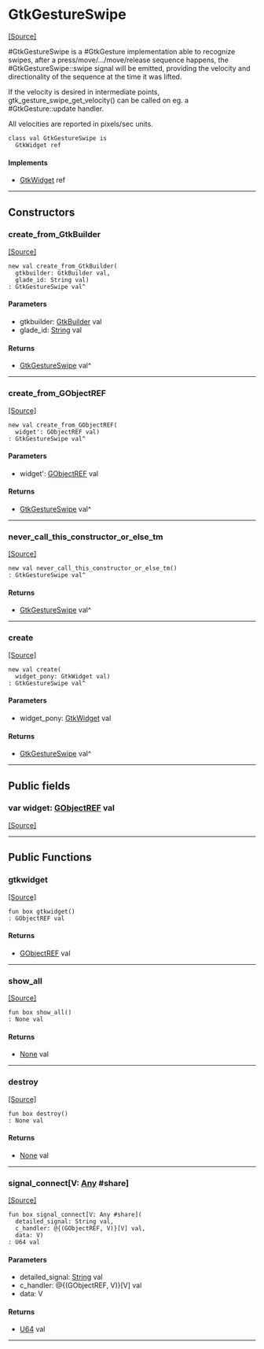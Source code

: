 # GtkGestureSwipe
<span class="source-link">[[Source]](src/gtk3/GtkGestureSwipe.md#L6)</span>

#GtkGestureSwipe is a #GtkGesture implementation able to recognize
swipes, after a press/move/.../move/release sequence happens, the
#GtkGestureSwipe::swipe signal will be emitted, providing the velocity
and directionality of the sequence at the time it was lifted.

If the velocity is desired in intermediate points,
gtk_gesture_swipe_get_velocity() can be called on eg. a
#GtkGesture::update handler.

All velocities are reported in pixels/sec units.


```pony
class val GtkGestureSwipe is
  GtkWidget ref
```

#### Implements

* [GtkWidget](gtk3-GtkWidget.md) ref

---

## Constructors

### create_from_GtkBuilder
<span class="source-link">[[Source]](src/gtk3/GtkGestureSwipe.md#L23)</span>


```pony
new val create_from_GtkBuilder(
  gtkbuilder: GtkBuilder val,
  glade_id: String val)
: GtkGestureSwipe val^
```
#### Parameters

*   gtkbuilder: [GtkBuilder](gtk3-GtkBuilder.md) val
*   glade_id: [String](builtin-String.md) val

#### Returns

* [GtkGestureSwipe](gtk3-GtkGestureSwipe.md) val^

---

### create_from_GObjectREF
<span class="source-link">[[Source]](src/gtk3/GtkGestureSwipe.md#L26)</span>


```pony
new val create_from_GObjectREF(
  widget': GObjectREF val)
: GtkGestureSwipe val^
```
#### Parameters

*   widget': [GObjectREF](minimal-browser-..-gobject-GObjectREF.md) val

#### Returns

* [GtkGestureSwipe](gtk3-GtkGestureSwipe.md) val^

---

### never_call_this_constructor_or_else_tm
<span class="source-link">[[Source]](src/gtk3/GtkGestureSwipe.md#L29)</span>


```pony
new val never_call_this_constructor_or_else_tm()
: GtkGestureSwipe val^
```

#### Returns

* [GtkGestureSwipe](gtk3-GtkGestureSwipe.md) val^

---

### create
<span class="source-link">[[Source]](src/gtk3/GtkGestureSwipe.md#L33)</span>


```pony
new val create(
  widget_pony: GtkWidget val)
: GtkGestureSwipe val^
```
#### Parameters

*   widget_pony: [GtkWidget](gtk3-GtkWidget.md) val

#### Returns

* [GtkGestureSwipe](gtk3-GtkGestureSwipe.md) val^

---

## Public fields

### var widget: [GObjectREF](minimal-browser-..-gobject-GObjectREF.md) val
<span class="source-link">[[Source]](src/gtk3/GtkGestureSwipe.md#L19)</span>



---

## Public Functions

### gtkwidget
<span class="source-link">[[Source]](src/gtk3/GtkGestureSwipe.md#L21)</span>


```pony
fun box gtkwidget()
: GObjectREF val
```

#### Returns

* [GObjectREF](minimal-browser-..-gobject-GObjectREF.md) val

---

### show_all
<span class="source-link">[[Source]](src/gtk3/GtkWidget.md#L4)</span>


```pony
fun box show_all()
: None val
```

#### Returns

* [None](builtin-None.md) val

---

### destroy
<span class="source-link">[[Source]](src/gtk3/GtkWidget.md#L7)</span>


```pony
fun box destroy()
: None val
```

#### Returns

* [None](builtin-None.md) val

---

### signal_connect\[V: [Any](builtin-Any.md) #share\]
<span class="source-link">[[Source]](src/gtk3/GtkWidget.md#L10)</span>


```pony
fun box signal_connect[V: Any #share](
  detailed_signal: String val,
  c_handler: @{(GObjectREF, V)}[V] val,
  data: V)
: U64 val
```
#### Parameters

*   detailed_signal: [String](builtin-String.md) val
*   c_handler: @{(GObjectREF, V)}[V] val
*   data: V

#### Returns

* [U64](builtin-U64.md) val

---

